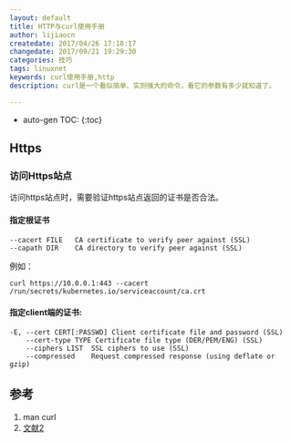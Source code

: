 ```yaml
---
layout: default
title: HTTP与curl使用手册
author: lijiaocn
createdate: 2017/04/26 17:18:17
changedate: 2017/09/21 19:29:30
categories: 技巧
tags: linuxnet
keywords: curl使用手册,http
description: curl是一个看似简单、实则强大的命令，看它的参数有多少就知道了。

---
```


* auto-gen TOC:
{:toc}

## Https  

### 访问Https站点

访问https站点时，需要验证https站点返回的证书是否合法。

#### 指定根证书

	--cacert FILE   CA certificate to verify peer against (SSL)
	--capath DIR    CA directory to verify peer against (SSL)

例如：

	curl https://10.0.0.1:443 --cacert /run/secrets/kubernetes.io/serviceaccount/ca.crt

#### 指定client端的证书:

	-E, --cert CERT[:PASSWD] Client certificate file and password (SSL)
	    --cert-type TYPE Certificate file type (DER/PEM/ENG) (SSL)
	    --ciphers LIST  SSL ciphers to use (SSL)
	    --compressed    Request compressed response (using deflate or gzip)



## 参考

1. man curl
2. [文献2][2]

[1]: 1.com  "文献1" 
[2]: 2.com  "文献1" 

